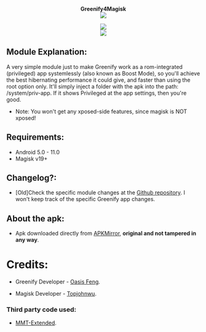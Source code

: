 <p align="center">
<b> Greenify4Magisk </b><br>
  <img src="http://i.imgur.com/RTIZiTb.png">
</p>

<p align="center">
 <a href="https://forum.xda-developers.com/apps/magisk/module-greenify4magisk-t3606277"><img src="https://img.shields.io/badge/XDA-Thread-yellow.svg?longCache=true&style=flat-square"></a><br /><a href="https://t.me/Greenify4Magisk"><img src="https://img.shields.io/badge/Telegram-Channel-blue.svg?longCache=true&style=flat-square"></a>
</p>

## Module Explanation:
A very simple module just to make Greenify work as a rom-integrated (privileged) app systemlessly (also known as Boost Mode), so you'll achieve the best hibernating performance it could give, and faster than using the root option only. It'll simply inject a folder with the apk into the path: /system/priv-app. If it shows Privileged at the app settings, then you're good.

* Note: You won't get any xposed-side features, since magisk is NOT xposed!

## Requirements: 
- Android 5.0 - 11.0
- Magisk v19+

## Changelog?:
* [Old]Check the specific module changes at the [Github repository](https://github.com/Magisk-Modules-Repo/Greenify4Magisk "Module Github repository"). I won't keep track of the specific Greenify app changes.

## About the apk:
* Apk downloaded directly from [APKMirror](http://www.apkmirror.com/apk/oasis-feng/greenify/ "Greenify's APKMirror page"), **original and not tampered in any way**.

# Credits:
* Greenify Developer - [Oasis Feng](https://play.google.com/store/apps/details?id=com.oasisfeng.greenify "Greenify's Play Store page").

* Magisk Developer - [Topjohnwu](https://forum.xda-developers.com/apps/magisk/official-magisk-v7-universal-systemless-t3473445 "Magisk official XDA thread").

### Third party code used:
* [MMT-Extended](https://github.com/Zackptg5/MMT-Extended "Template's repository").
